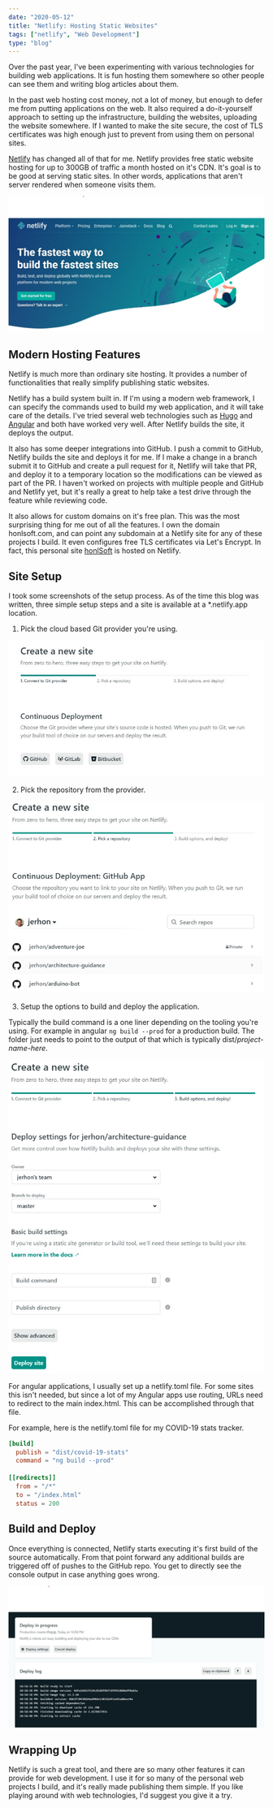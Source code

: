 ```yaml
---
date: "2020-05-12"
title: "Netlify: Hosting Static Websites"
tags: ["netlify", "Web Development"]
type: "blog"
---
```


Over the past year, I've been experimenting with various technologies for building web applications. It is fun hosting them somewhere so other people can see them and writing blog articles about them.

In the past web hosting cost money, not a lot of money, but enough to defer me from putting applications on the web. It also required a do-it-yourself approach to setting up the infrastructure, building the websites, uploading the website somewhere. If I wanted to make the site secure, the cost of TLS certificates was high enough just to prevent from using them on personal sites.

[Netlify](https://www.netlify.com) has changed all of that for me. Netlify provides free static website hosting for up to 300GB of traffic a month hosted on it's CDN. It's goal is to be good at serving static sites. In other words, applications that aren't server rendered when someone visits them.

![Netlify Homepage](../images/netlify-landing-page.jpg)

## Modern Hosting Features

Netlify is much more than ordinary site hosting. It provides a number of functionalities that really simplify publishing static websites.

Netlify has a build system built in. If I'm using a modern web framework, I can specify the commands used to build my web application, and it will take care of the details. I've tried several web technologies such as [Hugo](https://gohugo.io/) and [Angular](https://angular.io/) and both have worked very well. After Netlify builds the site, it deploys the output.

It also has some deeper integrations into GitHub. I push a commit to GitHub, Netlify builds the site and deploys it for me. If I make a change in a branch submit it to GitHub and create a pull request for it, Netlify will take that PR, and deploy it to a temporary location so the modifications can be viewed as part of the PR. I haven't worked on projects with multiple people and GitHub and Netlify yet, but it's really a great to help take a test drive through the feature while reviewing code.

It also allows for custom domains on it's free plan. This was the most surprising thing for me out of all the features. I own the domain honlsoft.com, and can point any subdomain at a Netlify site for any of these projects I build. It even configures free TLS certificates via Let's Encrypt. In fact, this personal site [honlSoft](https://www.honlsoft.com) is hosted on Netlify.

## Site Setup

I took some screenshots of the setup process. As of the time this blog was written, three simple setup steps and a site is available at a \*.netlify.app location.

1. Pick the cloud based Git provider you're using.

![Netlify Choose Your GIT Provider](../images/netlify-new-site.jpg)

2. Pick the repository from the provider.

![Netlify Choose Your Repository](../images/netlify-choose-repo.jpg)

3. Setup the options to build and deploy the application.

Typically the build command is a one liner depending on the tooling you're using. For example in angular `ng build --prod` for a production build. The folder just needs to point to the output of that which is typically dist/_project-name-here_.

![Netlify Deploy Options](../images/netlify-deploy-options.jpg)

For angular applications, I usually set up a netlify.toml file. For some sites this isn't needed, but since a lot of my Angular apps use routing, URLs need to redirect to the main index.html. This can be accomplished through that file.

For example, here is the netlify.toml file for my COVID-19 stats tracker.

```toml
[build]
  publish = "dist/covid-19-stats"
  command = "ng build --prod"

[[redirects]]
  from = "/*"
  to = "/index.html"
  status = 200
```

## Build and Deploy

Once everything is connected, Netlify starts executing it's first build of the source automatically. From that point forward any additional builds are triggered off of pushes to the GitHub repo. You get to directly see the console output in case anything goes wrong.

![Netlify Deployment Console](../images/netlify-deploy-console.jpg)

## Wrapping Up

Netlify is such a great tool, and there are so many other features it can provide for web development. I use it for so many of the personal web projects I build, and it's really made publishing them simple. If you like playing around with web technologies, I'd suggest you give it a try.

